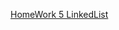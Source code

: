 [HomeWork 5 LinkedList](https://courses.edx.org/courses/course-v1:PennX+SD2x+2T2017/courseware/44fa2fc239fa479baabfb7cbac8bcfb6/d16178c5ecce4daab963b6f46389992a/1?activate_block_id=block-v1%3APennX%2BSD2x%2B2T2017%2Btype%40vertical%2Bblock%4003dfb04193974bdabead27fce313715c<)
